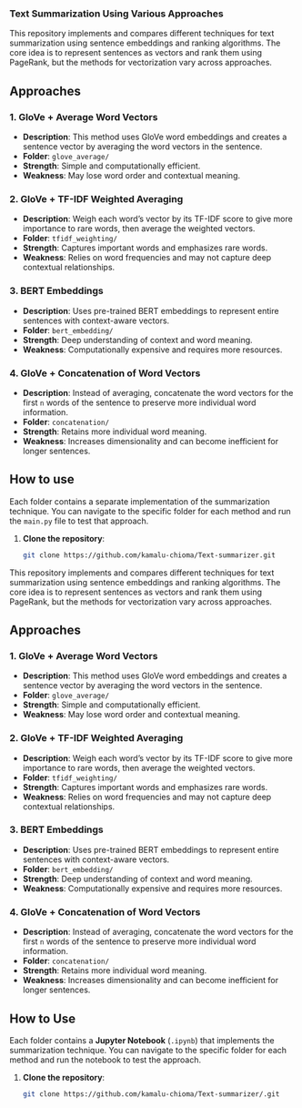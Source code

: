 ### Text Summarization Using Various Approaches

This repository implements and compares different techniques for text summarization using sentence embeddings and ranking algorithms. The core idea is to represent sentences as vectors and rank them using PageRank, but the methods for vectorization vary across approaches.

## Approaches

### 1. GloVe + Average Word Vectors
- **Description**: This method uses GloVe word embeddings and creates a sentence vector by averaging the word vectors in the sentence.
- **Folder**: `glove_average/`
- **Strength**: Simple and computationally efficient.
- **Weakness**: May lose word order and contextual meaning.

### 2. GloVe + TF-IDF Weighted Averaging
- **Description**: Weigh each word’s vector by its TF-IDF score to give more importance to rare words, then average the weighted vectors.
- **Folder**: `tfidf_weighting/`
- **Strength**: Captures important words and emphasizes rare words.
- **Weakness**: Relies on word frequencies and may not capture deep contextual relationships.

### 3. BERT Embeddings
- **Description**: Uses pre-trained BERT embeddings to represent entire sentences with context-aware vectors.
- **Folder**: `bert_embedding/`
- **Strength**: Deep understanding of context and word meaning.
- **Weakness**: Computationally expensive and requires more resources.

### 4. GloVe + Concatenation of Word Vectors
- **Description**: Instead of averaging, concatenate the word vectors for the first `n` words of the sentence to preserve more individual word information.
- **Folder**: `concatenation/`
- **Strength**: Retains more individual word meaning.
- **Weakness**: Increases dimensionality and can become inefficient for longer sentences.

## How to use

Each folder contains a separate implementation of the summarization technique. You can navigate to the specific folder for each method and run the `main.py` file to test that approach.

1. **Clone the repository**:
   ```bash
   git clone https://github.com/kamalu-chioma/Text-summarizer.git

This repository implements and compares different techniques for text summarization using sentence embeddings and ranking algorithms. The core idea is to represent sentences as vectors and rank them using PageRank, but the methods for vectorization vary across approaches.

## Approaches

### 1. GloVe + Average Word Vectors
- **Description**: This method uses GloVe word embeddings and creates a sentence vector by averaging the word vectors in the sentence.
- **Folder**: `glove_average/`
- **Strength**: Simple and computationally efficient.
- **Weakness**: May lose word order and contextual meaning.

### 2. GloVe + TF-IDF Weighted Averaging
- **Description**: Weigh each word’s vector by its TF-IDF score to give more importance to rare words, then average the weighted vectors.
- **Folder**: `tfidf_weighting/`
- **Strength**: Captures important words and emphasizes rare words.
- **Weakness**: Relies on word frequencies and may not capture deep contextual relationships.

### 3. BERT Embeddings
- **Description**: Uses pre-trained BERT embeddings to represent entire sentences with context-aware vectors.
- **Folder**: `bert_embedding/`
- **Strength**: Deep understanding of context and word meaning.
- **Weakness**: Computationally expensive and requires more resources.

### 4. GloVe + Concatenation of Word Vectors
- **Description**: Instead of averaging, concatenate the word vectors for the first `n` words of the sentence to preserve more individual word information.
- **Folder**: `concatenation/`
- **Strength**: Retains more individual word meaning.
- **Weakness**: Increases dimensionality and can become inefficient for longer sentences.

## How to Use

Each folder contains a **Jupyter Notebook** (`.ipynb`) that implements the summarization technique. You can navigate to the specific folder for each method and run the notebook to test the approach.

1. **Clone the repository**:
   ```bash
   git clone https://github.com/kamalu-chioma/Text-summarizer/.git
